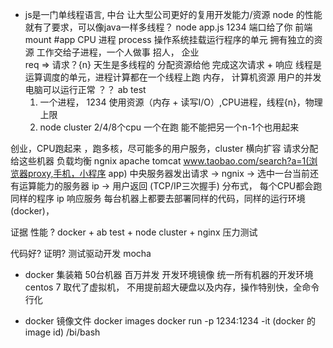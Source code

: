 - js是一门单线程语言,
  中台 让大型公司更好的复用开发能力/资源
  node 的性能就有了要求，可以像java一样多线程？
  node app.js 1234 端口给了你
  前端 mount #app CPU
  进程 process  操作系统挂载运行程序的单元
  拥有独立的资源
  工作交给子进程，一个人做事
  招人， 企业  
  req => 请求？{n} 天生是多线程的
  分配资源给他 完成这次请求 + 响应 
  线程是运算调度的单元，进程计算都在一个线程上跑
  内存， 计算机资源 用户的并发 电脑可以运行正常
  ？？ ab test 
  1. 一个进程， 1234 使用资源（内存 + 读写I/O）,CPU进程，线程{n}，物理上限
  2. node cluster
    2/4/8个cpu
    一个在跑 能不能把另一个n-1个也用起来


创业，CPU跑起来 ，跑多核，尽可能多的用户服务，cluster 
横向扩容 请求分配给这些机器
负载均衡 ngnix  apache  tomcat 
www.taobao.com/search?a=1(浏览器proxy,手机，小程序 app) 中央服务器发出请求 -> ngnix -> 选中一台当前还有运算能力的服务器 ip -> 用户返回 (TCP/IP三次握手)
分布式， 每个CPU都会跑同样的程序
ip 响应服务
每台机器上都要去部署同样的代码，同样的运行环境(docker)，

证据 性能 ? docker + ab test + node cluster + nginx 压力测试

代码好? 证明?  测试驱动开发 mocha

- docker 
  集装箱 50台机器 百万并发 开发环境镜像
  统一所有机器的开发环境 centos 7 取代了虚拟机， 不用提前超大硬盘以及内存，操作特别快，全命令行化

- docker 镜像文件 docker images
  docker run -p 1234:1234 -it (docker 的 image id) /bi/bash
  